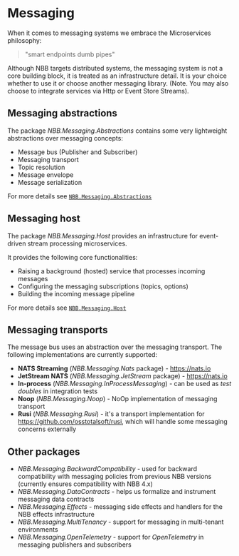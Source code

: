 Messaging
===============

When it comes to messaging systems we embrace the Microservices philosophy:
> "smart endpoints dumb pipes"


Although NBB targets distributed systems, the messaging system is not a core building block, it is treated as an infrastructure detail.
It is your choice whether to use it or choose another messaging library. (Note. You may also choose to integrate services via Http or Event Store Streams).


Messaging abstractions
----------------

The package *NBB.Messaging.Abstractions* contains some very lightweight abstractions over messaging concepts:
* Message bus (Publisher and Subscriber)
* Messaging transport
* Topic resolution
* Message envelope
* Message serialization

For more details see [`NBB.Messaging.Abstractions`](.//NBB.Messaging.Abstractions#readme)

Messaging host
----------------
The package *NBB.Messaging.Host* provides an infrastructure for event-driven stream processing microservices.

It provides the following core functionalities:
* Raising a background (hosted) service that processes incoming messages
* Configuring the messaging subscriptions (topics, options)
* Building the incoming message pipeline

For more details see [`NBB.Messaging.Host`](./NBB.Messaging.Host#readme)

Messaging transports
-----------------
The message bus uses an abstraction over the messaging transport. The following implementations are currently supported:
* **NATS Streaming** (*NBB.Messaging.Nats* package) - https://nats.io
* **JetStream NATS** (*NBB.Messaging.JetStream* package) - https://nats.io
* **In-process** (*NBB.Messaging.InProcessMessaging*) - can be used as *test doubles* in integration tests
* **Noop** (*NBB.Messaging.Noop*) - NoOp implementation of messaging transport
* **Rusi** (*NBB.Messaging.Rusi*) - it's a transport implementation for https://github.com/osstotalsoft/rusi, which will handle some messaging concerns externally 

Other packages
-------------
* *NBB.Messaging.BackwardCompatibility* - used for backward compatibility with messaging policies from previous NBB versions (currently ensures compatibility with NBB 4.x)
* *NBB.Messaging.DataContracts* - helps us formalize and instrument messaging data contracts
* *NBB.Messaging.Effects* - messaging side effects and handlers for the NBB effects infrastructure
* *NBB.Messaging.MultiTenancy* - support for messaging in multi-tenant environments
* *NBB.Messaging.OpenTelemetry* - support for *OpenTelemetry* in messaging publishers and subscribers
